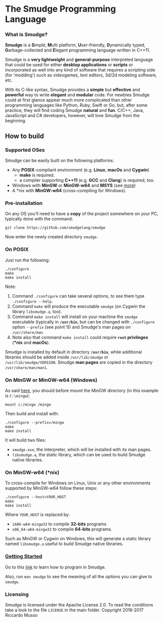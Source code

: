 # The Smudge Programming Language
### What is Smudge?
**Smudge** is a **S**imple, **M**ulti platform, **U**ser-friendly, **D**ynamically typed, **G**arbage-collected and **E**legant programming language written in C++11.

Smudge is a **very lightweight** and **general-purpose** interpreted language that could be used for either **desktop applications** or **scripts** or incorporated as well into any kind of software that requires a scripting side (for 'modding') such as videogames, text editors, 3d/2d modeling software, etc.

With its C-like syntax, Smudge provides a **simple** but **effective** and **powerful** way to write **elegant** and **modular** code. For newbies Smudge could at first glance appear much more complicated than other programming languages like Python, Ruby, Swift or Go, but, after some practice, they will find coding Smudge **natural** and **fun**. C/C++, Java, JavaScript and C# developers, however, will love Smudge from the beginning.

## How to build
### Supported OSes
Smudge can be easily built on the following platforms:
- Any **POSIX**-compliant environment (e.g. **Linux**, **macOs** and **Cygwin**)
    - **make** is required.
    - a compiler supporting **C++11** (e.g. **GCC** and **Clang**) is required, too.
- Windows with **MinGW** or **MinGW-w64** and **MSYS** (see [more](http://www.mingw.org/wiki/msys))
- A \*nix with **MinGW-w64** (cross-compiling for Windows).

### Pre-installation
On any OS you'll need to have a **copy** of the project somewhere on your PC,
typically done with the command:

```
git clone https://github.com/smudgelang/smudge
```

Now enter the newly created directory `smudge`.

### On POSIX
Just run the following:

```
./configure
make
make install
```

Note:
1. Command `./configure` can take several options, to see them type `./configure --help`.
1. Command `make` will produce the executable `smudge` (on Cygwin the library `libsmudge.a`, too).
1. Command `make install` will install on your machine the `smudge` executable
(typically in **`/usr/bin`**, but can be changed with `./configure` option `--prefix` (see point 1)) and Smudge's man pages on `/usr/share/man`.
1. Note also that command `make install` could require **`root` privileges** (**\*nix** and **macOs**).

Smudge is installed by default in directory **`/usr/bin`**, while additional libraries should be added inside `/usr/lib/smudge` or `/usr/lib/smudge/VERSION`.
Smudge **man pages** are copied in the directory `/usr/share/man/man1`.

### On MinGW or MinGW-w64 (Windows)
As said [here](http://www.mingw.org/wiki/msys), you should before _mount_ the MinGW directory (in this example is `C:\mingw`):

```
mount c:/mingw /mingw
```

Then build and install with:
```
./configure --prefix=/mingw
make
make install
```

It will build two files:
- `smudge.exe`, the interpreter, which will be installed with its man pages.
- `libsmudge.a`, the static library, which can be used to build Smudge native libraries.

### On MinGW-w64 (\*nix)
To cross-compile for Windows on Linux, Unix or any other environments supported by MinGW-w64
follow these steps:

```
./configure --host=YOUR_HOST
make
make install
```

Where `YOUR_HOST` is replaced by:
- `i686-w64-mingw32` to compile **32-bits** programs.
- `x86_64-w64-mingw32` to compile **64-bits** programs.

Such as MinGW or Cygwin on Windows, this will generate a static library named `libsmudge.a`
useful to build Smudge native libraries.


### [Getting Started](https://smudgelang.github.io/smudge/)
Go to this [link](https://smudgelang.github.io/smudge/) to learn how to program in Smudge.

Also, run `man smudge` to see the meaning of all the options you can give to `smudge`.

### Licensing
Smudge is licensed under the Apache License 2.0. To read the conditions take a look to the file `LICENSE` in the main folder.
Copyright 2016-2017 Riccardo Musso
